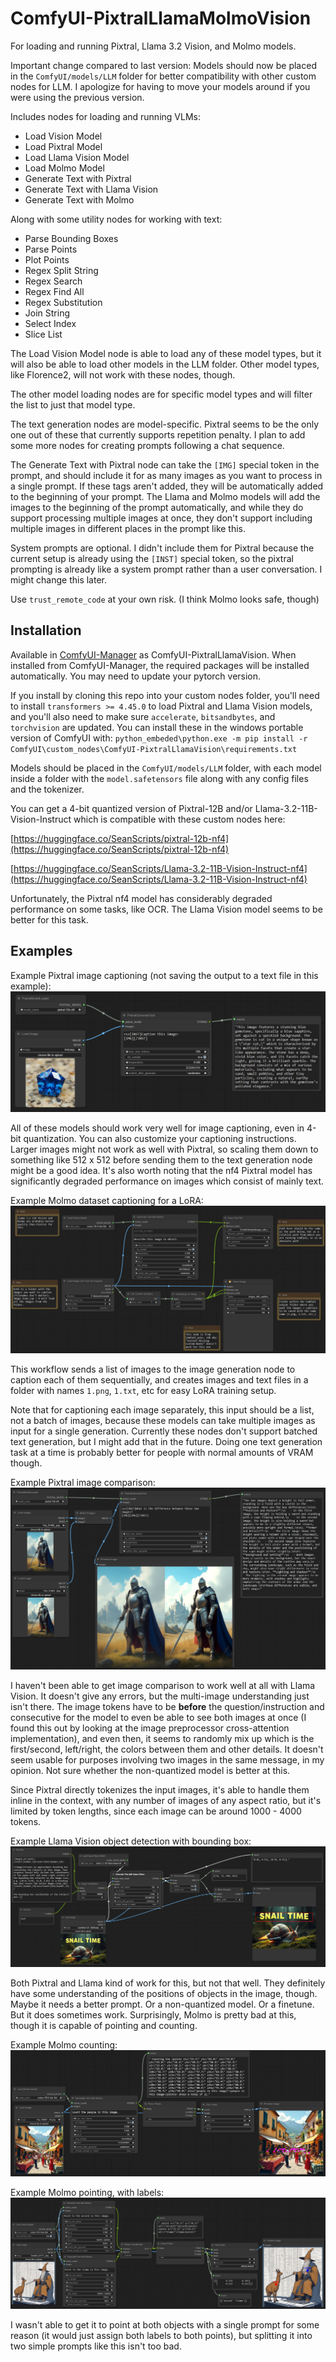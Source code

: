 # ComfyUI-PixtralLlamaMolmoVision

For loading and running Pixtral, Llama 3.2 Vision, and Molmo models. 

Important change compared to last version: Models should now be placed in the `ComfyUI/models/LLM` folder for better compatibility with other custom nodes for LLM. I apologize for having to move your models around if you were using the previous version.

Includes nodes for loading and running VLMs:
- Load Vision Model
- Load Pixtral Model
- Load Llama Vision Model
- Load Molmo Model
- Generate Text with Pixtral
- Generate Text with Llama Vision
- Generate Text with Molmo

Along with some utility nodes for working with text:
- Parse Bounding Boxes
- Parse Points
- Plot Points
- Regex Split String
- Regex Search
- Regex Find All
- Regex Substitution
- Join String
- Select Index
- Slice List

The Load Vision Model node is able to load any of these model types, but it will also be able to load other models in the LLM folder. Other model types, like Florence2, will not work with these nodes, though.

The other model loading nodes are for specific model types and will filter the list to just that model type.

The text generation nodes are model-specific. Pixtral seems to be the only one out of these that currently supports repetition penalty. I plan to add some more nodes for creating prompts following a chat sequence.

The Generate Text with Pixtral node can take the `[IMG]` special token in the prompt, and should include it for as many images as you want to process in a single prompt. If these tags aren't added, they will be automatically added to the beginning of your prompt. The Llama and Molmo models will add the images to the beginning of the prompt automatically, and while they do support processing multiple images at once, they don't support including multiple images in different places in the prompt like this.

System prompts are optional. I didn't include them for Pixtral because the current setup is already using the `[INST]` special token, so the pixtral prompting is already like a system prompt rather than a user conversation. I might change this later.

Use `trust_remote_code` at your own risk. (I think Molmo looks safe, though)

## Installation

Available in [ComfyUI-Manager](https://github.com/ltdrdata/ComfyUI-Manager) as ComfyUI-PixtralLlamaVision. When installed from ComfyUI-Manager, the required packages will be installed automatically. You may need to update your pytorch version.

If you install by cloning this repo into your custom nodes folder, you'll need to install `transformers >= 4.45.0` to load Pixtral and Llama Vision models, and you'll also need to make sure `accelerate`, `bitsandbytes`, and `torchvision` are updated. You can install these in the windows portable version of ComfyUI with:
`python_embeded\python.exe -m pip install -r ComfyUI\custom_nodes\ComfyUI-PixtralLlamaVision\requirements.txt`

Models should be placed in the `ComfyUI/models/LLM` folder, with each model inside a folder with the `model.safetensors` file along with any config files and the tokenizer.

You can get a 4-bit quantized version of Pixtral-12B and/or Llama-3.2-11B-Vision-Instruct which is compatible with these custom nodes here:

[https://huggingface.co/SeanScripts/pixtral-12b-nf4](https://huggingface.co/SeanScripts/pixtral-12b-nf4)

[https://huggingface.co/SeanScripts/Llama-3.2-11B-Vision-Instruct-nf4](https://huggingface.co/SeanScripts/Llama-3.2-11B-Vision-Instruct-nf4)

Unfortunately, the Pixtral nf4 model has considerably degraded performance on some tasks, like OCR. The Llama Vision model seems to be better for this task.

## Examples

Example Pixtral image captioning (not saving the output to a text file in this example):
![Example Pixtral image captioning workflow](examples/pixtral_caption_example.jpg)

All of these models should work very well for image captioning, even in 4-bit quantization. You can also customize your captioning instructions. Larger images might not work as well with Pixtral, so scaling them down to something like 512 x 512 before sending them to the text generation node might be a good idea. It's also worth noting that the nf4 Pixtral model has significantly degraded performance on images which consist of mainly text.

Example Molmo dataset captioning for a LoRA:
![Example dataset captioning workflow](examples/dataset_captioning_example.jpg)

This workflow sends a list of images to the image generation node to caption each of them sequentially, and creates images and text files in a folder with names `1.png`, `1.txt`, etc for easy LoRA training setup.

Note that for captioning each image separately, this input should be a list, not a batch of images, because these models can take multiple images as input for a single generation. Currently these nodes don't support batched text generation, but I might add that in the future. Doing one text generation task at a time is probably better for people with normal amounts of VRAM though.

Example Pixtral image comparison:
![Example Pixtral image comparison workflow](examples/pixtral_comparison_example.jpg)

I haven't been able to get image comparison to work well at all with Llama Vision. It doesn't give any errors, but the multi-image understanding just isn't there. The image tokens have to be **before** the question/instruction and consecutive for the model to even be able to see both images at once (I found this out by looking at the image preprocessor cross-attention implementation), and even then, it seems to randomly mix up which is the first/second, left/right, the colors between them and other details. It doesn't seem usable for purposes involving two images in the same message, in my opinion. Not sure whether the non-quantized model is better at this.

Since Pixtral directly tokenizes the input images, it's able to handle them inline in the context, with any number of images of any aspect ratio, but it's limited by token lengths, since each image can be around 1000 - 4000 tokens.

Example Llama Vision object detection with bounding box:
![Example Llama Vision object detection with bounding box workflow](examples/llama_vision_bounding_box_example.jpg)

Both Pixtral and Llama kind of work for this, but not that well. They definitely have some understanding of the positions of objects in the image, though. Maybe it needs a better prompt. Or a non-quantized model. Or a finetune. But it does sometimes work. Surprisingly, Molmo is pretty bad at this, though it is capable of pointing and counting.

Example Molmo counting:
![Example Molmo counting workflow](examples/molmo_count_example.jpg)

Example Molmo pointing, with labels:
![Example Molmo pointing workflow](examples/molmo_multi_pointing_example.jpg)

I wasn't able to get it to point at both objects with a single prompt for some reason (it would just assign both labels to both points), but splitting it into two simple prompts like this isn't too bad.